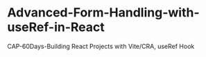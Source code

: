 # Advanced-Form-Handling-with-useRef-in-React
CAP-60Days-Building React Projects with Vite/CRA, useRef Hook
